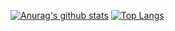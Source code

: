 [![Anurag's github stats](https://github-readme-stats.vercel.app/api?username=herbertmaa)](https://github.com/anuraghazra/github-readme-stats)
[![Top Langs](https://github-readme-stats.vercel.app/api/top-langs/?username=herbertmaa&layout=compact)](https://github.com/anuraghazra/github-readme-stats)

